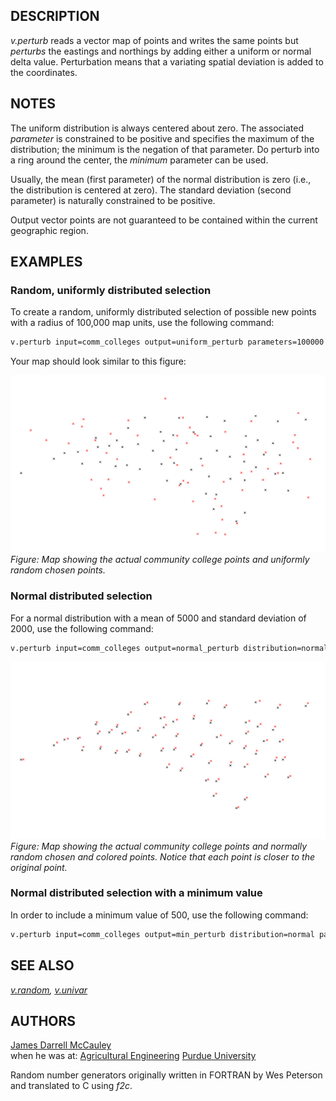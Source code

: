 ## DESCRIPTION

*v.perturb* reads a vector map of points and writes the same points but
*perturbs* the eastings and northings by adding either a uniform or
normal delta value. Perturbation means that a variating spatial
deviation is added to the coordinates.

## NOTES

The uniform distribution is always centered about zero. The associated
*parameter* is constrained to be positive and specifies the maximum of
the distribution; the minimum is the negation of that parameter. Do
perturb into a ring around the center, the *minimum* parameter can be
used.

Usually, the mean (first parameter) of the normal distribution is zero
(i.e., the distribution is centered at zero). The standard deviation
(second parameter) is naturally constrained to be positive.

Output vector points are not guaranteed to be contained within the
current geographic region.

## EXAMPLES

### Random, uniformly distributed selection

To create a random, uniformly distributed selection of possible new
points with a radius of 100,000 map units, use the following command:

```sh
v.perturb input=comm_colleges output=uniform_perturb parameters=100000
```

Your map should look similar to this figure:

![v.perturb uniform distribution example](v_perturb_uniform.png)  
*Figure: Map showing the actual community college points and uniformly
random chosen points.*

### Normal distributed selection

For a normal distribution with a mean of 5000 and standard deviation of
2000, use the following command:

```sh
v.perturb input=comm_colleges output=normal_perturb distribution=normal parameters=5000,2000
```

![v.perturb normal distribution example](v_perturb_normal.png)  
*Figure: Map showing the actual community college points and normally
random chosen and colored points. Notice that each point is closer to
the original point.*

### Normal distributed selection with a minimum value

In order to include a minimum value of 500, use the following command:

```sh
v.perturb input=comm_colleges output=min_perturb distribution=normal parameters=100000,1000 minimum=500
```

## SEE ALSO

*[v.random](v.random.md), [v.univar](v.univar.md)*

## AUTHORS

[James Darrell McCauley](http://mccauley-usa.com/)  
when he was at: [Agricultural
Engineering](http://ABE.www.ecn.purdue.edu/ABE/) [Purdue
University](http://www.purdue.edu/)

Random number generators originally written in FORTRAN by Wes Peterson
and translated to C using *f2c*.
